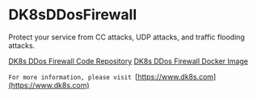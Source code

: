 # DK8sDDosFirewall
Protect your service from CC attacks, UDP attacks, and traffic flooding attacks.

[DK8s DDos Firewall Code Repository](https://github.com/yinyue123/DK8sDDosFirewall)
[DK8s DDos Firewall Docker Image](https://hub.docker.com/r/yinyue123/ddos-firewal)

`For more information, please visit `[https://www.dk8s.com](https://www.dk8s.com)

